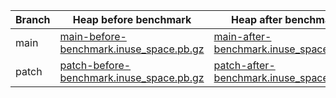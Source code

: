 | Branch | Heap before benchmark                                                                                                                   | Heap after benchmark                                                                                                                  | Profile                                                                                                                             |
|--------|-----------------------------------------------------------------------------------------------------------------------------------------|---------------------------------------------------------------------------------------------------------------------------------------|-------------------------------------------------------------------------------------------------------------------------------------|
| main   | [main-before-benchmark.inuse_space.pb.gz](https://github.com/user-attachments/files/16059572/main-before-benchmark.inuse_space.pb.gz)   | [main-after-benchmark.inuse_space.pb.gz](https://github.com/user-attachments/files/16059571/main-after-benchmark.inuse_space.pb.gz)   | [main-pprof.etcd.samples.cpu.001.pb.gz](https://github.com/user-attachments/files/16059573/main-pprof.etcd.samples.cpu.001.pb.gz)   |
| patch  | [patch-before-benchmark.inuse_space.pb.gz](https://github.com/user-attachments/files/16059568/patch-before-benchmark.inuse_space.pb.gz) | [patch-after-benchmark.inuse_space.pb.gz](https://github.com/user-attachments/files/16059567/patch-after-benchmark.inuse_space.pb.gz) | [patch-pprof.etcd.samples.cpu.001.pb.gz](https://github.com/user-attachments/files/16059569/patch-pprof.etcd.samples.cpu.001.pb.gz) |
